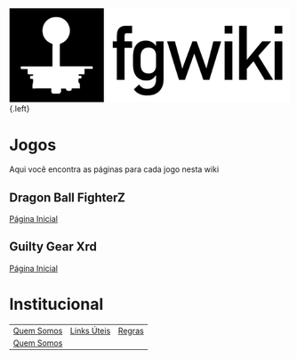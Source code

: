 ![Logo](/uploads/fgwiki/logo.png "Logo"){.left}<!-- TITLE: Bem Vindo a fgwiki -->
<!-- SUBTITLE: Uma wiki dedicada a jogos de luta -->

# Jogos
Aqui você encontra as páginas para cada jogo nesta wiki
## Dragon Ball FighterZ
[Página Inicial](/jogos/dragon-ball-fighter-z/home)

## Guilty Gear Xrd
[Página Inicial](/jogos/guilty-gear-xrd/home)

# Institucional
|   |   |   |
|---|---|---|
| [Quem Somos](/institucional/quem-somos)  | [Links Úteis](/institucional/links)  | [Regras](/institucional/regras)  |
| [Quem Somos](/institucional/fginfo) |  |  |
